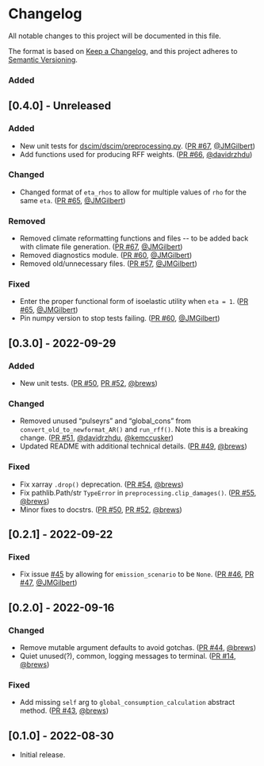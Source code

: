 # Changelog
All notable changes to this project will be documented in this file.

The format is based on [Keep a Changelog](https://keepachangelog.com/en/1.0.0/),
and this project adheres to [Semantic Versioning](https://semver.org/spec/v2.0.0.html).

### Added
## [0.4.0] - Unreleased
### Added
- New unit tests for [dscim/dscim/preprocessing.py](https://github.com/ClimateImpactLab/dscim/blob/main/src/dscim/preprocessing/preprocessing.py). ([PR #67](https://github.com/ClimateImpactLab/dscim/pull/67), [@JMGilbert](https://github.com/JMGilbert))
- Add functions used for producing RFF weights. ([PR #66](https://github.com/ClimateImpactLab/dscim/pull/66), [@davidrzhdu](https://github.com/davidrzhdu))
### Changed
- Changed format of `eta_rhos` to allow for multiple values of `rho` for the same `eta`. ([PR #65](https://github.com/ClimateImpactLab/dscim/pull/65), [@JMGilbert](https://github.com/JMGilbert))
### Removed
- Removed climate reformatting functions and files -- to be added back with climate file generation. ([PR #67](https://github.com/ClimateImpactLab/dscim/pull/67), [@JMGilbert](https://github.com/JMGilbert))
- Removed diagnostics module. ([PR #60](https://github.com/ClimateImpactLab/dscim/pull/60), [@JMGilbert](https://github.com/JMGilbert))
- Removed old/unnecessary files. ([PR #57](https://github.com/ClimateImpactLab/dscim/pull/57), [@JMGilbert](https://github.com/JMGilbert))
### Fixed
- Enter the proper functional form of isoelastic utility when `eta = 1`. ([PR #65](https://github.com/ClimateImpactLab/dscim/pull/65), [@JMGilbert](https://github.com/JMGilbert))
- Pin numpy version to stop tests failing. ([PR #60](https://github.com/ClimateImpactLab/dscim/pull/60), [@JMGilbert](https://github.com/JMGilbert))

## [0.3.0] - 2022-09-29
### Added
- New unit tests. ([PR #50](https://github.com/ClimateImpactLab/dscim/pull/50), [PR #52](https://github.com/ClimateImpactLab/dscim/pull/52), [@brews](https://github.com/brews))
### Changed
- Removed unused “pulseyrs” and “global_cons” from `convert_old_to_newformat_AR()` and `run_rff()`. Note this is a breaking change. ([PR #51](https://github.com/ClimateImpactLab/dscim/pull/51), [@davidrzhdu](https://github.com/davidrzhdu), [@kemccusker](https://github.com/kemccusker))
- Updated README with additional technical details. ([PR #49](https://github.com/ClimateImpactLab/dscim/pull/49), [@brews](https://github.com/brews))
### Fixed
- Fix xarray `.drop()` deprecation. ([PR #54](https://github.com/ClimateImpactLab/dscim/pull/54), [@brews](https://github.com/brews))
- Fix pathlib.Path/str `TypeError` in `preprocessing.clip_damages()`. ([PR #55](https://github.com/ClimateImpactLab/dscim/pull/55), [@brews](https://github.com/brews))
- Minor fixes to docstrs. ([PR #50](https://github.com/ClimateImpactLab/dscim/pull/50), [PR #52](https://github.com/ClimateImpactLab/dscim/pull/52), [@brews](https://github.com/brews))


## [0.2.1] - 2022-09-22
### Fixed
- Fix issue [#45](https://github.com/ClimateImpactLab/dscim/issues/45) by allowing for `emission_scenario` to be `None`. ([PR #46](https://github.com/ClimateImpactLab/dscim/pull/46), [PR #47](https://github.com/ClimateImpactLab/dscim/pull/47), [@JMGilbert](https://github.com/JMGilbert))

## [0.2.0] - 2022-09-16
### Changed
- Remove mutable argument defaults to avoid gotchas. ([PR #44](https://github.com/ClimateImpactLab/dscim/pull/44), [@brews](https://github.com/brews))
- Quiet unused(?), common, logging messages to terminal. ([PR #14](https://github.com/ClimateImpactLab/dscim/pull/14), [@brews](https://github.com/brews))
### Fixed
- Add missing `self` arg to `global_consumption_calculation` abstract method. ([PR #43](https://github.com/ClimateImpactLab/dscim/pull/43), [@brews](https://github.com/brews))

## [0.1.0] - 2022-08-30
- Initial release.
